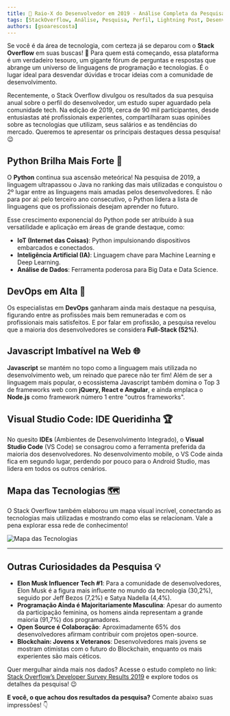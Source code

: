 ```yaml
---
title: 🚀 Raio-X do Desenvolvedor em 2019 - Análise Completa da Pesquisa Stack Overflow 👨‍💻👩‍💻
tags: [StackOverflow, Análise, Pesquisa, Perfil, Lightning Post, Desenvolvedor]
authors: [gsoarescosta]
---
```


Se você é da área de tecnologia, com certeza já se deparou com o **Stack Overflow** em suas buscas! 🧐 Para quem está começando, essa plataforma é um verdadeiro tesouro, um gigante fórum de perguntas e respostas que abrange um universo de linguagens de programação e tecnologias. É o lugar ideal para desvendar dúvidas e trocar ideias com a comunidade de desenvolvimento.

Recentemente, o Stack Overflow divulgou os resultados da sua pesquisa anual sobre o perfil do desenvolvedor, um estudo super aguardado pela comunidade tech. Na edição de 2019, cerca de 90 mil participantes, desde entusiastas até profissionais experientes, compartilharam suas opiniões sobre as tecnologias que utilizam, seus salários e as tendências do mercado. Queremos te apresentar os principais destaques dessa pesquisa! 😉

## Python Brilha Mais Forte 🐍

O **Python** continua sua ascensão meteórica! Na pesquisa de 2019, a linguagem ultrapassou o Java no ranking das mais utilizadas e conquistou o 2º lugar entre as linguagens mais amadas pelos desenvolvedores. E não para por aí: pelo terceiro ano consecutivo, o Python lidera a lista de linguagens que os profissionais desejam aprender no futuro.

Esse crescimento exponencial do Python pode ser atribuído à sua versatilidade e aplicação em áreas de grande destaque, como:

- **IoT (Internet das Coisas)**: Python impulsionando dispositivos embarcados e conectados.
- **Inteligência Artificial (IA)**: Linguagem chave para Machine Learning e Deep Learning.
- **Análise de Dados**: Ferramenta poderosa para Big Data e Data Science.

## DevOps em Alta 🚀

Os especialistas em **DevOps** ganharam ainda mais destaque na pesquisa, figurando entre as profissões mais bem remuneradas e com os profissionais mais satisfeitos. E por falar em profissão, a pesquisa revelou que a maioria dos desenvolvedores se considera **Full-Stack (52%)**.

## Javascript Imbatível na Web 🌐

**Javascript** se mantém no topo como a linguagem mais utilizada no desenvolvimento web, um reinado que parece não ter fim! Além de ser a linguagem mais popular, o ecossistema Javascript também domina o Top 3 de frameworks web com **jQuery, React e Angular**, e ainda emplaca o **Node.js** como framework número 1 entre "outros frameworks".

## Visual Studio Code: IDE Queridinha 🏆

No quesito **IDEs** (Ambientes de Desenvolvimento Integrado), o **Visual Studio Code** (VS Code) se consagrou como a ferramenta preferida da maioria dos desenvolvedores. No desenvolvimento mobile, o VS Code ainda fica em segundo lugar, perdendo por pouco para o Android Studio, mas lidera em todos os outros cenários.

## Mapa das Tecnologias 🗺️

O Stack Overflow também elaborou um mapa visual incrível, conectando as tecnologias mais utilizadas e mostrando como elas se relacionam. Vale a pena explorar essa rede de conhecimento!

![Mapa das Tecnologias](/img/stackoverflow/tech_network-1.svg)

---

## Outras Curiosidades da Pesquisa 💡

- **Elon Musk Influencer Tech #1**: Para a comunidade de desenvolvedores, Elon Musk é a figura mais influente no mundo da tecnologia (30,2%), seguido por Jeff Bezos (7,2%) e Satya Nadella (4,4%).
- **Programação Ainda é Majoritariamente Masculina**: Apesar do aumento da participação feminina, os homens ainda representam a grande maioria (91,7%) dos programadores.
- **Open Source é Colaboração**: Aproximadamente 65% dos desenvolvedores afirmam contribuir com projetos open-source.
- **Blockchain: Jovens x Veteranos**: Desenvolvedores mais jovens se mostram otimistas com o futuro do Blockchain, enquanto os mais experientes são mais céticos.

Quer mergulhar ainda mais nos dados? Acesse o estudo completo no link: [Stack Overflow’s Developer Survey Results 2019](https://insights.stackoverflow.com/survey/2019) e explore todos os detalhes da pesquisa! 😉

**E você, o que achou dos resultados da pesquisa?** Comente abaixo suas impressões! 👇
